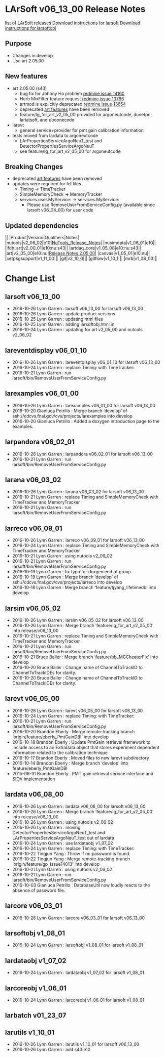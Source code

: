 LArSoft v06_13_00 Release Notes
======================================================================

[list of LArSoft releases](LArSoft_release_list)
[Download instructions for larsoft](http://scisoft.fnal.gov/scisoft/bundles/larsoft/v06_13_00/larsoft-v06_13_00.html)
[Download instructions for larsoftobj](http://scisoft.fnal.gov/scisoft/bundles/larsoftobj/v1_08_01/larsoftobj-v1_08_01.html)

Purpose
--------------------

-   Changes in develop
-   Use art 2.05.00

New features
------------------------------

-   art 2.05.00 (s43)
    -   bug fix for Johnny Ho problem [redmine issue 14160](https://cdcvs.fnal.gov/redmine/issues/14160)
    -   Herb MixFilter feature request [redmine issue 13766](https://cdcvs.fnal.gov/redmine/issues/13766)
    -   artmod is explicitly deprecated [redmine issue 13654](https://cdcvs.fnal.gov/redmine/issues/13654)
    -   deprecated [art features](https://cdcvs.fnal.gov/redmine/projects/art/wiki/Wiki#Deprecations) have been removed
    -   feature/lg_for_art_v2_05_00 provided for argoneutcode, dunetpc, lariatsoft, and uboonecode
-   larevt
    -   general service+provider for pmt gain calibration information
-   tests moved from lardata to argoneutcode
    -   LArPropertiesServiceArgoNeuT_test and DetectorPropertiesServiceArgoNeuT
    -   see feature/lg_for_art_v2_05_00 for argoneutcode

Breaking Changes
--------------------------------------

-   deprecated [art features](https://cdcvs.fnal.gov/redmine/projects/art/wiki/Wiki#Deprecations) have been removed
-   updates were required for fcl files
    -   Timing -\> TimeTracker
    -   SimpleMemoryCheck -\> MemoryTracker
    -   services.user.MyService: -\> services.MyService:
        -   Please use RemoveUserFromServiceConfig.py (available since larsoft v06_04_00) for user code

Updated dependencies
----------------------------------------------

||
|Product|Version|Qualifiers|Notes|
|nutools|v2_06_02|e10|[NuTools_Release_Notes](https://cdcvs.fnal.gov/redmine/projects/nutools/wiki/NuTools_Release_Notes#nutools-v2_06_02)|
|nusimdata|v1_06_01|e10||
|ifdh_art|v2_00_01|e10:nu:s43||
|artdaq_core|v1_05_08|e10:nu:s43||
|art|v2_05_00|e10:nu|[Release Notes 2.05.00](https://cdcvs.fnal.gov/redmine/projects/art/wiki/Release_Notes_20500)|
|canvas|v1_05_01|e10:nu||
|cetpkgsupport|v1_11_00|||
|git|v2_10_0|||
|gitflow|v1_10_1|||
|mrb|v1_08_03|||

Change List
============================

larsoft v06_13_00
------------------------------------------

-   2016-10-26 Lynn Garren : larsoft v06_13_00 for larsoft v06_13_00
-   2016-10-26 Lynn Garren : update product versions
-   2016-10-25 Lynn Garren : updating html files
-   2016-10-25 Lynn Garren : adding larsoftobj.html.in
-   2016-10-24 Lynn Garren : updating for art v2_05_00 and nutools v2_06_02

lareventdisplay v06_01_10
----------------------------------------------------------

-   2016-10-26 Lynn Garren : lareventdisplay v06_01_10 for larsoft v06_13_00
-   2016-10-24 Lynn Garren : replace Timing: with TimeTracker:
-   2016-10-21 Lynn Garren : run larsoft/bin/RemoveUserFromServiceConfig.py

larexamples v06_01_00
--------------------------------------------------

-   2016-10-26 Lynn Garren : larexamples v06_01_00 for larsoft v06_13_00
-   2016-10-20 Gianluca Petrillo : Merge branch ‘develop’ of ssh://cdcvs.fnal.gov/cvs/projects/larexamples into develop
-   2016-10-20 Gianluca Petrillo : Added a doxygen introduction page to the examples.

larpandora v06_02_01
------------------------------------------------

-   2016-10-26 Lynn Garren : larpandora v06_02_01 for larsoft v06_13_00
-   2016-10-21 Lynn Garren : run larsoft/bin/RemoveUserFromServiceConfig.py

larana v06_03_02
----------------------------------------

-   2016-10-26 Lynn Garren : larana v06_03_02 for larsoft v06_13_00
-   2016-10-21 Lynn Garren : replace Timing and SimpleMemoryCheck with TimeTracker and MemoryTracker
-   2016-10-21 Lynn Garren : run larsoft/bin/RemoveUserFromServiceConfig.py

larreco v06_09_01
------------------------------------------

-   2016-10-26 Lynn Garren : larreco v06_09_01 for larsoft v06_13_00
-   2016-10-24 Lynn Garren : replace Timing and SimpleMemoryCheck with TimeTracker and MemoryTracker
-   2016-10-21 Lynn Garren : using nutools v2_06_02
-   2016-10-21 Lynn Garren : run larsoft/bin/RemoveUserFromServiceConfig.py
-   2016-10-19 Lynn Garren : fix typo for doxgen end of group
-   2016-10-19 Lynn Garren : Merge branch ‘develop’ of ssh://cdcvs.fnal.gov/cvs/projects/larreco into develop
-   2016-10-18 Lynn Garren : Merge branch ‘feature/tjyang_lifetimedb’ into develop

larsim v06_05_02
----------------------------------------

-   2016-10-26 Lynn Garren : larsim v06_05_02 for larsoft v06_13_00
-   2016-10-26 Lynn Garren : Merge branch ‘feature/lg_for_art_v2_05_00’ into release/v06_13_00
-   2016-10-21 Lynn Garren : replace Timing and SimpleMemoryCheck with TimeTracker and MemoryTracker
-   2016-10-21 Lynn Garren : run larsoft/bin/RemoveUserFromServiceConfig.py
-   2016-10-21 Bruce Baller : Merge branch ‘feature/bb_MCCheaterFix’ into develop
-   2016-10-20 Bruce Baller : Change name of ChannelToTrackID to ChannelToTrackIDEs for clarity.
-   2016-10-20 Bruce Baller : Change name of ChannelToTrackID to ChannelToTrackIDEs for clarity.

larevt v06_05_00
----------------------------------------

-   2016-10-26 Lynn Garren : larevt v06_05_00 for larsoft v06_13_00
-   2016-10-24 Lynn Garren : replace Timing: with TimeTracker:
-   2016-10-21 Lynn Garren : run larsoft/bin/RemoveUserFromServiceConfig.py
-   2016-10-20 Brandon Eberly : Merge remote-tracking branch ‘origin/feature/eberly_PmtGainDBI’ into develop
-   2016-10-18 Brandon Eberly : Update PmtGain retrieval framework to include access to an ExtraData object that stores experiment dependent information related to the calibration technique
-   2016-10-17 Brandon Eberly : Moved files to new larevt subdirectory
-   2016-10-14 Brandon Eberly : Merge branch ‘develop’ into feature/eberly_PmtGainDBI
-   2015-08-31 Brandon Eberly : PMT gain retrieval service interface and SIOV implementation

lardata v06_08_00
------------------------------------------

-   2016-10-26 Lynn Garren : lardata v06_08_00 for larsoft v06_13_00
-   2016-10-26 Lynn Garren : Merge branch ‘feature/lg_for_art_v2_05_00’ into release/v06_13_00
-   2016-10-26 Lynn Garren : using nutools v2_06_02
-   2016-10-26 Lynn Garren : moving DetectorPropertiesServiceArgoNeuT_test and LArPropertiesServiceArgoNeuT_test out of lardata
-   2016-10-24 Lynn Garren : use lardataobj v1_07_02
-   2016-10-24 Lynn Garren : replace Timing: with TimeTracker:
-   2016-10-22 Tingjun Yang : Throw if no password is found.
-   2016-10-22 Tingjun Yang : Merge remote-tracking branch ‘origin/feature/gp_Issue14013’ into develop
-   2016-10-21 Lynn Garren : using nutools v2_06_02
-   2016-10-21 Lynn Garren : run larsoft/bin/RemoveUserFromServiceConfig.py
-   2016-10-03 Gianluca Petrillo : DatabaseUtil now loudly reacts to the absence of password file.

larcore v06_03_01
------------------------------------------

-   2016-10-26 Lynn Garren : larcore v06_03_01 for larsoft v06_13_00

larsoftobj v1_08_01
----------------------------------------------

-   2016-10-24 Lynn Garren : larsoftobj v1_08_01 for larsoft v1_08_01

lardataobj v1_07_02
----------------------------------------------

-   2016-10-24 Lynn Garren : lardataobj v1_07_02 for larsoft v1_08_01

larcoreobj v1_06_01
----------------------------------------------

-   2016-10-24 Lynn Garren : larcoreobj v1_06_01 for larsoft v1_08_01

larbatch v01_23_07
--------------------------------------------

larutils v1_10_01
------------------------------------------

-   2016-10-26 Lynn Garren : larutils v1_10_01 for larsoft v06_13_00
-   2016-10-26 Lynn Garren : add s43:e10
